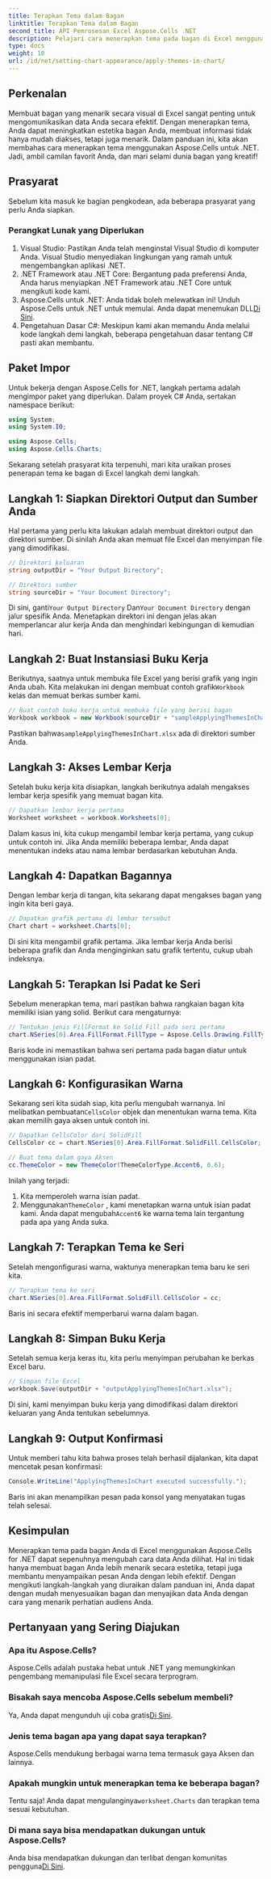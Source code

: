 ```yaml
---
title: Terapkan Tema dalam Bagan
linktitle: Terapkan Tema dalam Bagan
second_title: API Pemrosesan Excel Aspose.Cells .NET
description: Pelajari cara menerapkan tema pada bagan di Excel menggunakan Aspose.Cells for .NET dengan panduan langkah demi langkah yang mudah diikuti. Sempurnakan presentasi data Anda.
type: docs
weight: 10
url: /id/net/setting-chart-appearance/apply-themes-in-chart/
---
```

## Perkenalan

Membuat bagan yang menarik secara visual di Excel sangat penting untuk mengomunikasikan data Anda secara efektif. Dengan menerapkan tema, Anda dapat meningkatkan estetika bagan Anda, membuat informasi tidak hanya mudah diakses, tetapi juga menarik. Dalam panduan ini, kita akan membahas cara menerapkan tema menggunakan Aspose.Cells untuk .NET. Jadi, ambil camilan favorit Anda, dan mari selami dunia bagan yang kreatif!

## Prasyarat

Sebelum kita masuk ke bagian pengkodean, ada beberapa prasyarat yang perlu Anda siapkan.

### Perangkat Lunak yang Diperlukan

1. Visual Studio: Pastikan Anda telah menginstal Visual Studio di komputer Anda. Visual Studio menyediakan lingkungan yang ramah untuk mengembangkan aplikasi .NET.
2. .NET Framework atau .NET Core: Bergantung pada preferensi Anda, Anda harus menyiapkan .NET Framework atau .NET Core untuk mengikuti kode kami.
3.  Aspose.Cells untuk .NET: Anda tidak boleh melewatkan ini! Unduh Aspose.Cells untuk .NET untuk memulai. Anda dapat menemukan DLL[Di Sini](https://releases.aspose.com/cells/net/).
4. Pengetahuan Dasar C#: Meskipun kami akan memandu Anda melalui kode langkah demi langkah, beberapa pengetahuan dasar tentang C# pasti akan membantu.

## Paket Impor

Untuk bekerja dengan Aspose.Cells for .NET, langkah pertama adalah mengimpor paket yang diperlukan. Dalam proyek C# Anda, sertakan namespace berikut:

```csharp
using System;
using System.IO;

using Aspose.Cells;
using Aspose.Cells.Charts;
```

Sekarang setelah prasyarat kita terpenuhi, mari kita uraikan proses penerapan tema ke bagan di Excel langkah demi langkah.

## Langkah 1: Siapkan Direktori Output dan Sumber Anda

Hal pertama yang perlu kita lakukan adalah membuat direktori output dan direktori sumber. Di sinilah Anda akan memuat file Excel dan menyimpan file yang dimodifikasi.

```csharp
// Direktori keluaran
string outputDir = "Your Output Directory";

// Direktori sumber
string sourceDir = "Your Document Directory";
```

 Di sini, ganti`Your Output Directory` Dan`Your Document Directory` dengan jalur spesifik Anda. Menetapkan direktori ini dengan jelas akan memperlancar alur kerja Anda dan menghindari kebingungan di kemudian hari.

## Langkah 2: Buat Instansiasi Buku Kerja

 Berikutnya, saatnya untuk membuka file Excel yang berisi grafik yang ingin Anda ubah. Kita melakukan ini dengan membuat contoh grafik`Workbook` kelas dan memuat berkas sumber kami.

```csharp
// Buat contoh buku kerja untuk membuka file yang berisi bagan
Workbook workbook = new Workbook(sourceDir + "sampleApplyingThemesInChart.xlsx");
```

 Pastikan bahwa`sampleApplyingThemesInChart.xlsx` ada di direktori sumber Anda.

## Langkah 3: Akses Lembar Kerja

Setelah buku kerja kita disiapkan, langkah berikutnya adalah mengakses lembar kerja spesifik yang memuat bagan kita. 

```csharp
// Dapatkan lembar kerja pertama
Worksheet worksheet = workbook.Worksheets[0];
```

Dalam kasus ini, kita cukup mengambil lembar kerja pertama, yang cukup untuk contoh ini. Jika Anda memiliki beberapa lembar, Anda dapat menentukan indeks atau nama lembar berdasarkan kebutuhan Anda.

## Langkah 4: Dapatkan Bagannya

Dengan lembar kerja di tangan, kita sekarang dapat mengakses bagan yang ingin kita beri gaya.

```csharp
// Dapatkan grafik pertama di lembar tersebut
Chart chart = worksheet.Charts[0];
```

Di sini kita mengambil grafik pertama. Jika lembar kerja Anda berisi beberapa grafik dan Anda menginginkan satu grafik tertentu, cukup ubah indeksnya.

## Langkah 5: Terapkan Isi Padat ke Seri

Sebelum menerapkan tema, mari pastikan bahwa rangkaian bagan kita memiliki isian yang solid. Berikut cara mengaturnya:

```csharp
// Tentukan jenis FillFormat ke Solid Fill pada seri pertama
chart.NSeries[0].Area.FillFormat.FillType = Aspose.Cells.Drawing.FillType.Solid;
```

Baris kode ini memastikan bahwa seri pertama pada bagan diatur untuk menggunakan isian padat.

## Langkah 6: Konfigurasikan Warna

 Sekarang seri kita sudah siap, kita perlu mengubah warnanya. Ini melibatkan pembuatan`CellsColor` objek dan menentukan warna tema. Kita akan memilih gaya aksen untuk contoh ini.

```csharp
// Dapatkan CellsColor dari SolidFill
CellsColor cc = chart.NSeries[0].Area.FillFormat.SolidFill.CellsColor;

// Buat tema dalam gaya Aksen
cc.ThemeColor = new ThemeColor(ThemeColorType.Accent6, 0.6);
```

Inilah yang terjadi:
1. Kita memperoleh warna isian padat.
2.  Menggunakan`ThemeColor` , kami menetapkan warna untuk isian padat kami. Anda dapat mengubah`Accent6` ke warna tema lain tergantung pada apa yang Anda suka.

## Langkah 7: Terapkan Tema ke Seri

Setelah mengonfigurasi warna, waktunya menerapkan tema baru ke seri kita. 

```csharp
// Terapkan tema ke seri
chart.NSeries[0].Area.FillFormat.SolidFill.CellsColor = cc;
```

Baris ini secara efektif memperbarui warna dalam bagan. 

## Langkah 8: Simpan Buku Kerja

Setelah semua kerja keras itu, kita perlu menyimpan perubahan ke berkas Excel baru.

```csharp
// Simpan file Excel
workbook.Save(outputDir + "outputApplyingThemesInChart.xlsx");
```

Di sini, kami menyimpan buku kerja yang dimodifikasi dalam direktori keluaran yang Anda tentukan sebelumnya. 

## Langkah 9: Output Konfirmasi

Untuk memberi tahu kita bahwa proses telah berhasil dijalankan, kita dapat mencetak pesan konfirmasi:

```csharp
Console.WriteLine("ApplyingThemesInChart executed successfully.");
```

Baris ini akan menampilkan pesan pada konsol yang menyatakan tugas telah selesai.

## Kesimpulan

Menerapkan tema pada bagan Anda di Excel menggunakan Aspose.Cells for .NET dapat sepenuhnya mengubah cara data Anda dilihat. Hal ini tidak hanya membuat bagan Anda lebih menarik secara estetika, tetapi juga membantu menyampaikan pesan Anda dengan lebih efektif. Dengan mengikuti langkah-langkah yang diuraikan dalam panduan ini, Anda dapat dengan mudah menyesuaikan bagan dan menyajikan data Anda dengan cara yang menarik perhatian audiens Anda.

## Pertanyaan yang Sering Diajukan

### Apa itu Aspose.Cells?
Aspose.Cells adalah pustaka hebat untuk .NET yang memungkinkan pengembang memanipulasi file Excel secara terprogram.

### Bisakah saya mencoba Aspose.Cells sebelum membeli?
 Ya, Anda dapat mengunduh uji coba gratis[Di Sini](https://releases.aspose.com/).

### Jenis tema bagan apa yang dapat saya terapkan?
Aspose.Cells mendukung berbagai warna tema termasuk gaya Aksen dan lainnya.

### Apakah mungkin untuk menerapkan tema ke beberapa bagan?
 Tentu saja! Anda dapat mengulanginya`worksheet.Charts` dan terapkan tema sesuai kebutuhan.

### Di mana saya bisa mendapatkan dukungan untuk Aspose.Cells?
 Anda bisa mendapatkan dukungan dan terlibat dengan komunitas pengguna[Di Sini](https://forum.aspose.com/c/cells/9).